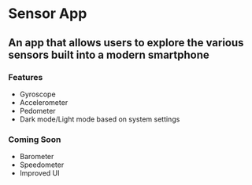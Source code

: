 # Sensor App

## An app that allows users to explore the various sensors built into a modern smartphone

### Features

- Gyroscope
- Accelerometer
- Pedometer
- Dark mode/Light mode based on system settings

### Coming Soon

- Barometer
- Speedometer
- Improved UI
